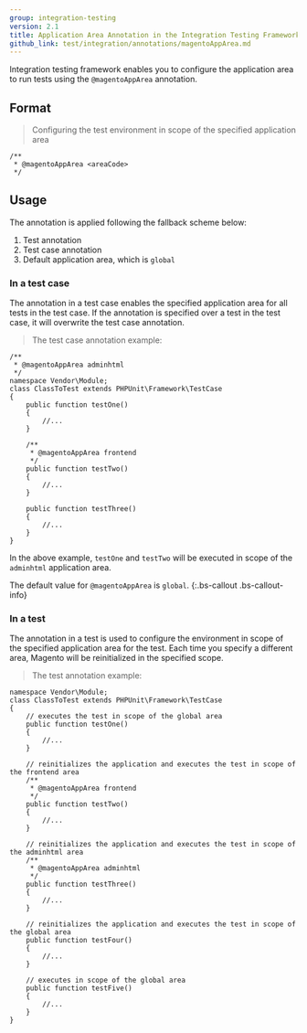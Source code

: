 ```yaml
---
group: integration-testing
version: 2.1
title: Application Area Annotation in the Integration Testing Framework
github_link: test/integration/annotations/magentoAppArea.md
---
```


Integration testing framework enables you to configure the application area to run tests using the `@magentoAppArea` annotation.

## Format

> Configuring the test environment in scope of the specified application area

```php?start_inline=1
/**
 * @magentoAppArea <areaCode>
 */
```

## Usage

The annotation is applied following the fallback scheme below:

1. Test annotation
2. Test case annotation
3. Default application area, which is `global`

### In a test case

The annotation in a test case enables the specified application area for all tests in the test case.
If the annotation is specified over a test in the test case, it will overwrite the test case annotation.

> The test case annotation example:

```php?start_inline=1
/**
 * @magentoAppArea adminhtml
 */
namespace Vendor\Module;
class ClassToTest extends PHPUnit\Framework\TestCase
{
    public function testOne()
    {
        //...
    }
 
    /**
     * @magentoAppArea frontend
     */
    public function testTwo()
    {
        //...
    }
 
    public function testThree()
    {
        //...
    }
}
```

In the above example, `testOne` and `testTwo` will be executed in scope of the `adminhtml` application area.

The default value for `@magentoAppArea` is `global`.
{:.bs-callout .bs-callout-info}

### In a test

The annotation in a test is used to configure the environment in scope of the specified application area for the test.
Each time you specify a different area, Magento will be reinitialized in the specified scope.

> The test annotation example:

```php?start_inline=1
namespace Vendor\Module;
class ClassToTest extends PHPUnit\Framework\TestCase
{
    // executes the test in scope of the global area
    public function testOne()
    {
        //...
    }
 
    // reinitializes the application and executes the test in scope of the frontend area
    /**
     * @magentoAppArea frontend
     */
    public function testTwo()
    {
        //...
    }
 
    // reinitializes the application and executes the test in scope of the adminhtml area
    /**
     * @magentoAppArea adminhtml
     */
    public function testThree()
    {
        //...
    }
 
    // reinitializes the application and executes the test in scope of the global area
    public function testFour()
    {
        //...
    }
 
    // executes in scope of the global area
    public function testFive()
    {
        //...
    }
}
```